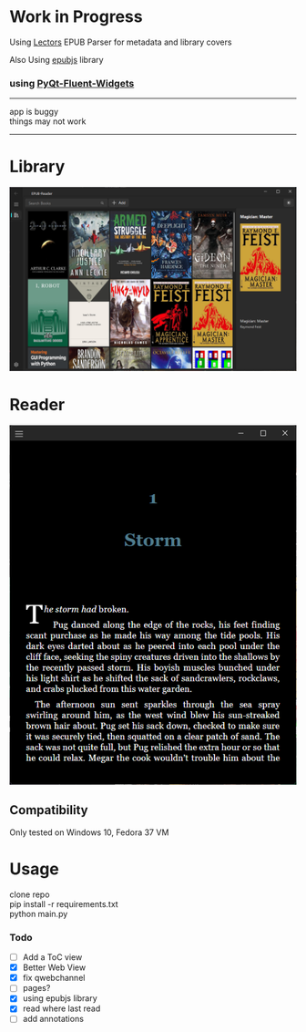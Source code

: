 # Work in Progress
Using [Lectors](https://github.com/BasioMeusPuga/Lector/blob/master/lector/parsers/epub.py) EPUB Parser for metadata and library covers


Also Using [epubjs](https://github.com/futurepress/epub.js/tree/master) library


### using [PyQt-Fluent-Widgets](https://github.com/zhiyiYo/PyQt-Fluent-Widgets/tree/master)
----
app is buggy  
things may not work

___

# Library
![image info](static/lib.png "library")

# Reader

![image info](static/reader.png "reader1")

## Compatibility

Only tested on Windows 10, Fedora 37 VM

# Usage
clone repo  
pip install -r requirements.txt  
python main.py 




### Todo
- [ ] Add a ToC view
- [X] Better Web View 
- [X] fix qwebchannel
- [ ] pages?
- [X] using epubjs library
- [X] read where last read
- [ ] add annotations
